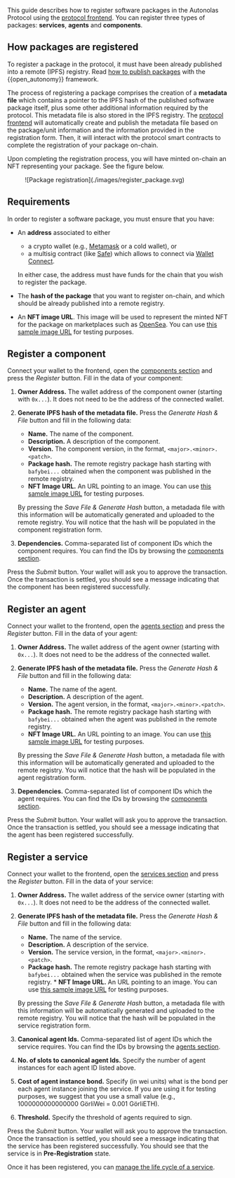 This guide describes how to register software packages in the Autonolas Protocol using the [protocol frontend](https://protocol.autonolas.network/). You can register three types of packages: **services**, **agents** and **components**.

## How packages are registered

To register a package in the protocol, it must have been already published into a remote (IPFS) registry. Read [how to publish packages](https://docs.autonolas.network/open-autonomy/guides/publish_fetch_packages/) with the {{open_autonomy}} framework.

The process of registering a package comprises the creation of a **metadata file** which contains a pointer to the IPFS hash of the published software package itself, plus some other additional information required by the protocol. This metadata file is also stored in the IPFS registry. The [protocol frontend](https://protocol.autonolas.network/) will automatically create and publish the metadata file based on the package/unit information and the information provided in the registration form. Then, it will interact with the protocol smart contracts to complete the registration of your package on-chain.

Upon completing the registration process, you will have minted on-chain an NFT representing your package. See the figure below.

<figure markdown>
![Package registration](./images/register_package.svg)
</figure>

## Requirements

In order to register a software package, you must ensure that you have:

* An **address** associated to either

    * a crypto wallet (e.g., [Metamask](https://metamask.io/) or a cold wallet), or
    * a multisig contract (like [Safe](https://safe.global/)) which allows to connect via [Wallet Connect](https://walletconnect.com/).
  
    In either case, the address must have funds for the chain that you wish to register the package.

* The **hash of the package** that you want to register on-chain, and which should be already published into a remote registry.

* An **NFT image URL**. This image will be used to represent the minted NFT for the package on marketplaces such as [OpenSea](https://opensea.io/). You can use [this sample image URL](https://gateway.autonolas.tech/ipfs/Qmbh9SQLbNRawh9Km3PMEDSxo77k1wib8fYZUdZkhPBiev) for testing purposes.

## Register a component

Connect your wallet to the frontend, open the [components section](https://protocol.autonolas.network/components) and press the _Register_ button. Fill in the data of your component:

  1. **Owner Address.** The wallet address of the component owner (starting with `0x...`). It does not need to be the address of the connected wallet.

  2. **Generate IPFS hash of the metadata file.** Press the _Generate Hash & File_ button and fill in the following data:

      * **Name.** The name of the component.
      * **Description.** A description of the component.
      * **Version.** The component version, in the format, `<major>.<minor>.<patch>`.
      * **Package hash.** The remote registry package hash starting with `bafybei...` obtained when the component was published in the remote registry.
      * **NFT Image URL.** An URL pointing to an image. You can use [this sample image URL](https://gateway.autonolas.tech/ipfs/Qmbh9SQLbNRawh9Km3PMEDSxo77k1wib8fYZUdZkhPBiev) for testing purposes.

      By pressing the _Save File & Generate Hash_ button, a metadada file with this information will be automatically generated and uploaded to the remote registry. You will notice that the hash will be populated in the component registration form.

  3. **Dependencies.** Comma-separated list of component IDs which the component requires. You can find the IDs by browsing the [components section](https://protocol.autonolas.network/components).

Press the _Submit_ button. Your wallet will ask you to approve the transaction. Once the transaction is settled, you should see a message indicating that the component has been registered successfully.

## Register an agent

Connect your wallet to the frontend, open the [agents section](https://protocol.autonolas.network/agents) and press the _Register_ button. Fill in the data of your agent:

  1. **Owner Address.** The wallet address of the agent owner (starting with `0x...`). It does not need to be the address of the connected wallet.

  2. **Generate IPFS hash of the metadata file.** Press the _Generate Hash & File_ button and fill in the following data:

      * **Name.** The name of the agent.
      * **Description.** A description of the agent.
      * **Version.** The agent version, in the format, `<major>.<minor>.<patch>`.
      * **Package hash.** The remote registry package hash starting with `bafybei...` obtained when the agent was published in the remote registry.
      * **NFT Image URL.** An URL pointing to an image. You can use [this sample image URL](https://gateway.autonolas.tech/ipfs/Qmbh9SQLbNRawh9Km3PMEDSxo77k1wib8fYZUdZkhPBiev) for testing purposes.

      By pressing the _Save File & Generate Hash_ button, a metadada file with this information will be automatically generated and uploaded to the remote registry. You will notice that the hash will be populated in the agent registration form.

  3. **Dependencies.** Comma-separated list of component IDs which the agent requires. You can find the IDs by browsing the [components section](https://protocol.autonolas.network/components).

Press the _Submit_ button. Your wallet will ask you to approve the transaction. Once the transaction is settled, you should see a message indicating that the agent has been registered successfully.

## Register a service

Connect your wallet to the frontend, open the [services section](https://protocol.autonolas.network/services) and press the _Register_ button. Fill in the data of your service:

  1. **Owner Address.** The wallet address of the service owner (starting with `0x...`). It does not need to be the address of the connected wallet.

  2. **Generate IPFS hash of the metadata file.** Press the _Generate Hash & File_ button and fill in the following data:

      * **Name.** The name of the service.
      * **Description.** A description of the service.
      * **Version.** The service version, in the format, `<major>.<minor>.<patch>`.
      * **Package hash.** The remote registry package hash starting with `bafybei...` obtained when the service was published in the remote registry.      * **NFT Image URL.** An URL pointing to an image. You can use [this sample image URL](https://gateway.autonolas.tech/ipfs/Qmbh9SQLbNRawh9Km3PMEDSxo77k1wib8fYZUdZkhPBiev) for testing purposes.

      By pressing the _Save File & Generate Hash_ button, a metadada file with this information will be automatically generated and uploaded to the remote registry. You will notice that the hash will be populated in the service registration form.

  3. **Canonical agent Ids.** Comma-separated list of agent IDs which the service requires. You can find the IDs by browsing the [agents section](https://protocol.autonolas.network/agents).

  4. **No. of slots to canonical agent Ids.** Specify the number of agent instances for each agent ID listed above.

  5. **Cost of agent instance bond.** Specify (in wei units) what is the bond per each agent instance  joining the service. If you are using it for testing purposes, we suggest that you use a small value (e.g., 1000000000000000 GörliWei = 0.001 GörliETH).

  6. **Threshold.** Specify the threshold of agents required to sign.

Press the _Submit_ button. Your  wallet will ask you to approve the transaction. Once the transaction is settled, you should see a message indicating that the service has been registered successfully. You should see that the service is in **Pre-Registration** state.

Once it has been registered, you can [manage the life cycle of a service](./life_cycle_of_a_service.md).
